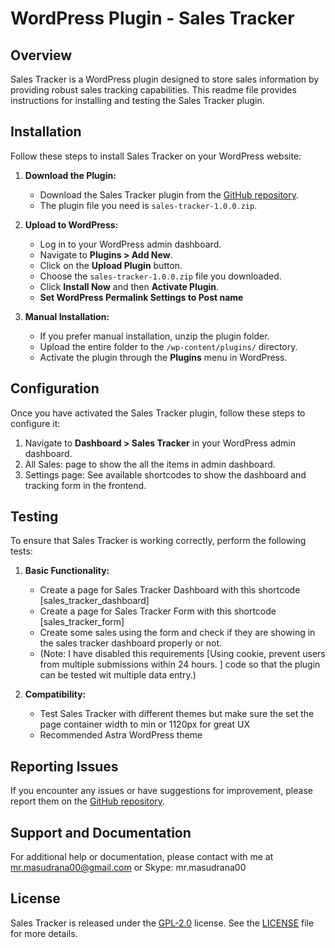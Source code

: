 # WordPress Plugin - Sales Tracker

## Overview

Sales Tracker is a WordPress plugin designed to store sales information by providing robust sales tracking capabilities. This readme file provides instructions for installing and testing the Sales Tracker plugin.

## Installation

Follow these steps to install Sales Tracker on your WordPress website:

1. **Download the Plugin:**

   -  Download the Sales Tracker plugin from the [GitHub repository](https://github.com/theMasudRana/sales-tracker/archive/refs/tags/v1.0.0.zip).
   -  The plugin file you need is `sales-tracker-1.0.0.zip`.

2. **Upload to WordPress:**

   -  Log in to your WordPress admin dashboard.
   -  Navigate to **Plugins > Add New**.
   -  Click on the **Upload Plugin** button.
   -  Choose the `sales-tracker-1.0.0.zip` file you downloaded.
   -  Click **Install Now** and then **Activate Plugin**.
   -  **Set WordPress Permalink Settings to Post name**

3. **Manual Installation:**
   -  If you prefer manual installation, unzip the plugin folder.
   -  Upload the entire folder to the `/wp-content/plugins/` directory.
   -  Activate the plugin through the **Plugins** menu in WordPress.

## Configuration

Once you have activated the Sales Tracker plugin, follow these steps to configure it:

1. Navigate to **Dashboard > Sales Tracker** in your WordPress admin dashboard.
2. All Sales: page to show the all the items in admin dashboard.
3. Settings page: See available shortcodes to show the dashboard and tracking form in the frontend.

## Testing

To ensure that Sales Tracker is working correctly, perform the following tests:

1. **Basic Functionality:**

   -  Create a page for Sales Tracker Dashboard with this shortcode [sales_tracker_dashboard]
   -  Create a page for Sales Tracker Form with this shortcode [sales_tracker_form]
   -  Create some sales using the form and check if they are showing in the sales tracker dashboard properly or not.
   -  (Note: I have disabled this requirements [Using cookie, prevent users from multiple submissions within 24 hours.
      ] code so that the plugin can be tested wit multiple data entry.)

2. **Compatibility:**

   -  Test Sales Tracker with different themes but make sure the set the page container width to min or 1120px for great UX
   -  Recommended Astra WordPress theme

## Reporting Issues

If you encounter any issues or have suggestions for improvement, please report them on the [GitHub repository](https://github.com/theMasudRana/sales-tracker/issues).

## Support and Documentation

For additional help or documentation, please contact with me at mr.masudrana00@gmail.com or Skype: mr.masudrana00

## License

Sales Tracker is released under the [GPL-2.0](https://opensource.org/licenses/GPL-2.0) license. See the [LICENSE](https://github.com/theMasudRana/sales-tracker/blob/main/LICENSE) file for more details.

